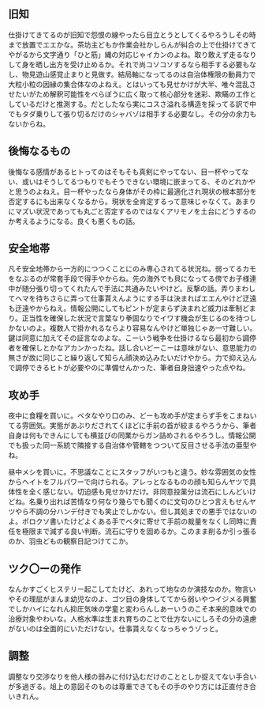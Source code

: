 ﻿## 旧知

仕掛けてきてるのが旧知で怨恨の線やったら目立とうとしてくるやろうしその時まで放置でエエかな。茶坊主どもか作業会社かしらんが糾合の上で仕掛けてきてやがるから文字通り「ひと筋」縄の対応じゃイカンのよね。取り敢えず走るなりして身を晒し出方を受け止めるか。それで尚コソコソするなら相手する必要もなし、物見遊山感覚止まりと見做す。結局軸になってるのは自治体権限の動員力で大粒小粒の因縁の集合体なのよねえ。とはいっても見せかけが大半、唯々混乱させたいがため解釈可能性をべらぼうに広く取って核心部分を迷彩、欺瞞の工作としているだけと推測する。だとしたなら実にコスさ溢れる構造を採ってる訳で中でもタダ乗りして張り切るだけのシャバゾは相手する必要なし。その分の余力もないからね。


## 後悔なるもの

後悔なる感情があるヒトってのはそもそも真剣にやってない、目一杯やってない、或いはそうしてるつもりでもそうできない環境に嵌まってる、そのどれかやと思うのよねえ。目一杯やったなら身体がその枠に最適化され現状の根本部分を否定するにも出来なくなるから。現状を全肯定するって意味じゃなくて。あまりにマズい状況であっても丸ごと否定するのではなくアリモノを土台にどうするのか考えるようになる。良くも悪くもの話。


## 安全地帯

凡そ安全地帯から一方的につつくことにのみ専心されてる状況ね。弱ってるカモをなぶるのが常套手段で得手やからね。先の海外でも貝になってる傍でお子様連中が随分張り切ってくれたんで手法に共通みたいやけど。反撃の話。弄りまわしてヘマを待ちさらに弄って仕事貰えんようにする手は決まればエエんやけど迂遠も迂遠やからねえ。情報公開にしてもピントが定まらず決まれど威力は牽制どまり。正当性を確保した状況で言葉なり拳固なりでイワす機会が生じるのを待つしかないのよ。複数人で掛かれるならより容易なんやけど単独じゃあ一寸難しい。鍵は同意に加えてその証言なのよな。こーいう戦争を仕掛けるなら最初から調停者を確保しとかなアカンかったね。話し合いどーこーは意味がない、意思能力の無さが故に同じこと繰り返して知らん顔決め込みたいだけやから。力で抑え込んで調停できるヒトが必要やのに準備せんかった、筆者自身拙速やった点やね。


## 攻め手

夜中に食糧を買いに。ベタなやり口のみ、どーも攻め手が定まらず手をこまねいてる雰囲気。実態があぶりだされてくほどに手前の首が絞まるやろうから、筆者自身は何もできんにしても横並びの同業からガン詰めされるやろうし。情報公開でも扱った同一系統で隣接する自治体や管轄をつついて反目させる手法の亜型やね。

昼中メシを買いに。不思議なことにスタッフがいつもと違う。妙な雰囲気の女性からヘイトをフルパワーで向けられる。アレっとなるものの顔も知らんヤツで具体性を全く感じない。切迫感も見せかけだけ。非同意投薬分は流石にしんどいけどね。名乗り出れば苦情なり何なり幾らでも聞くのに文句のひとつ言えもせんヤツやら不調の分ハンデ付きでも笑止でしかない。但し其処までの悪手ではないのよ。ボロクソ書いたけどよくある手でベタに寄せて手前の裁量をなくし同時に責任を極限まで減ずる良い判断。流石に守りを固めるか。このまま削るか引っ張るのか、羽虫どもの観察日記つけてこか。


## ツク〇ーの発作

なんかすごくヒステリー起こしてたけど、あれって地なのか演技なのか。物言いやその理屈がまんま幼児なのよ、ゴツ目の身体しててから弱いやつイジメる興奮でしかハイになれん抑圧気味の学童と変わらんしあーいうのこそ本来的意味での治療対象やわいな。人格水準は生まれ育ちのことで仕方ないにしろその分の遠慮がないのは全面的にいただけない。仕事貰えなくなっちゃうゾっと。


## 調整

調整なり交渉なりを他人様の弱みに付け込むだけのこととしか捉えてない手合いが多過ぎる。俎上の意図そのものは尊重できてもその手のやり方には正直付き合いきれん。
